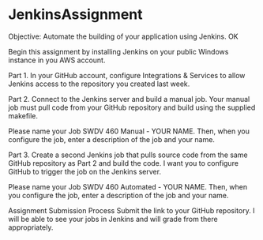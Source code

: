 # JenkinsAssignment
Objective: Automate the building of your application using Jenkins. OK

Begin this assignment by installing Jenkins on your public Windows instance in you AWS account.

Part 1.
In your GitHub account, configure Integrations & Services to allow Jenkins access to the repository you created last week.

Part 2.
Connect to the Jenkins server and build a manual job. Your manual job must pull code from your GitHub repository and build using the supplied makefile.

Please name your Job SWDV 460 Manual - YOUR NAME. Then, when you configure the job, enter a description of the job and your name.

Part 3. 
Create a second Jenkins job that pulls source code from the same GitHub repository as Part 2 and build the code. I want you to configure GitHub to trigger the job on the Jenkins server.  

Please name your Job SWDV 460 Automated - YOUR NAME.  Then, when you configure the job, enter a description of the job and your name.

Assignment Submission Process
Submit the link to your GitHub repository. I will be able to see your jobs in Jenkins and will grade from there appropriately.
